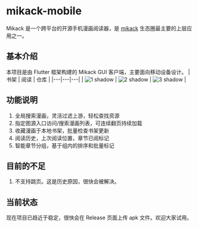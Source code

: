 # mikack-mobile

Mikack 是一个跨平台的开源手机漫画阅读器，是 [mikack](https://github.com/Hentioe/mikack) 生态圈最主要的上层应用之一。

## 基本介绍

本项目是由 Flutter 框架构建的 Mikack GUI 客户端，主要面向移动设备设计。
| 书架 | 阅读 | 仓库 |
|---|---|---|
| ![1 shadow](https://user-images.githubusercontent.com/13946976/77260099-c43bde80-6cc0-11ea-9b0c-55a45065b0f9.png) | ![2 shadow](https://user-images.githubusercontent.com/13946976/77260100-cb62ec80-6cc0-11ea-9699-5d5497548cb2.png) | ![3 shadow](https://user-images.githubusercontent.com/13946976/77260101-d158cd80-6cc0-11ea-9cc4-4005d8dac1a1.png) |

## 功能说明

1. 全局搜索漫画，灵活过滤上游，轻松查找资源
1. 指定图源入口访问/搜索漫画列表，可连续翻页持续加载
1. 收藏漫画于本地书架，批量检查书架更新
1. 阅读历史，上次阅读位置，章节已阅标记
1. 智能章节分组，基于组内的排序和批量标记

## 目前的不足

1. 不支持跳页。这是历史原因，很快会被解决。

## 当前状态

现在项目已趋近于稳定，很快会在 Release 页面上传 apk 文件。欢迎大家试用。
